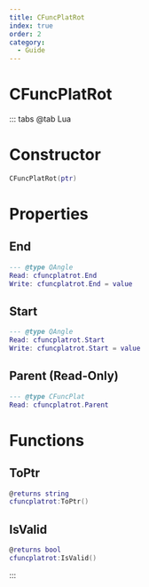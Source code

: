 ```yaml
---
title: CFuncPlatRot
index: true
order: 2
category:
  - Guide
---
```


# CFuncPlatRot

::: tabs
@tab Lua
# Constructor
```lua
CFuncPlatRot(ptr)
```
# Properties
## End 
```lua
--- @type QAngle
Read: cfuncplatrot.End
Write: cfuncplatrot.End = value
```
## Start 
```lua
--- @type QAngle
Read: cfuncplatrot.Start
Write: cfuncplatrot.Start = value
```
## Parent (Read-Only)
```lua
--- @type CFuncPlat
Read: cfuncplatrot.Parent
```
# Functions
## ToPtr
```lua
@returns string
cfuncplatrot:ToPtr()
```
## IsValid
```lua
@returns bool
cfuncplatrot:IsValid()
```

:::